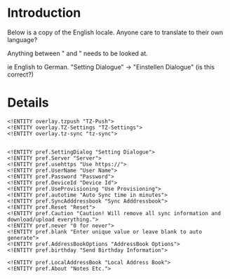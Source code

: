 # Introduction #

Below is a copy of the English locale. Anyone care to translate to their own language?

Anything between " and " needs to be looked at.

ie English to German.
"Setting Dialogue" -> "Einstellen Dialogue" (is this correct?)



# Details #
```
<!ENTITY overlay.tzpush "TZ-Push">
<!ENTITY overlay.TZ-Settings "TZ-Settings">       
<!ENTITY overlay.tz-sync "tz-sync">


<!ENTITY pref.SettingDialog "Setting Dialogue">
<!ENTITY pref.Server "Server">
<!ENTITY pref.usehttps "Use https://">
<!ENTITY pref.UserName "User Name">
<!ENTITY pref.Password "Password">
<!ENTITY pref.DeviceId "Device Id">
<!ENTITY pref.UseProvisioning "Use Provisioning">
<!ENTITY pref.autotime "Auto Sync time in minutes">
<!ENTITY pref.SyncAdddressbook "Sync Adddressbook">
<!ENTITY pref.Reset "Reset">
<!ENTITY pref.Caution "Caution! Will remove all sync information and download/upload everything.">
<!ENTITY pref.never "0 for never">
<!ENTITY pref.blank "Enter unique value or leave blank to auto generate"> 
<!ENTITY pref.AddressBookOptions "AddressBook Options">
<!ENTITY pref.birthday "Send Birthday Information">

<!ENTITY pref.LocalAddressBook "Local Address Book">
<!ENTITY pref.About "Notes Etc.">
```